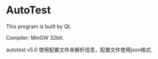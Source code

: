 # AutoTest
This program is built by Qt.

Compiler: MinGW 32bit.

autotest v5.0 使用配置文件来解析信息，配置文件使用json格式.